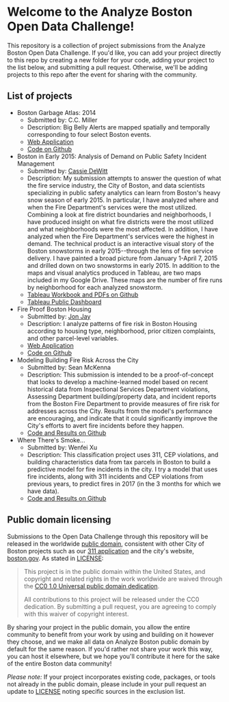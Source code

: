 # Welcome to the Analyze Boston Open Data Challenge!
This repository is a collection of project submissions from the Analyze Boston Open Data Challenge. If you'd like, you can add your project directly to this repo by creating a new folder for your code, adding your project to the list below, and submitting a pull request. Otherwise, we'll be adding projects to this repo after the event for sharing with the community.

## List of projects
- Boston Garbage Atlas: 2014
  * Submitted by: C.C. Miller
  * Description: Big Belly Alerts are mapped spatially and temporally corresponding to four select Boston events.
  * [Web Application](http://garbage-milleria.rhcloud.com/)
  * [Code on Github](https://github.com/cecois/garbage)
- Boston in Early 2015: Analysis of Demand on Public Safety Incident Management
  * Submitted by: [Cassie DeWitt](https://twitter.com/Cassie_DeWitt)
  * Description: My submission attempts to answer the question of what the fire service industry, the City of Boston, and data scientists specializing in public safety analytics can learn from Boston's heavy snow season of early 2015. In particular, I have analyzed where and when the Fire Department's services were the most utilized. Combining a look at fire district boundaries and neighborhoods, I have produced insight on what fire districts were the most utilized and what neighborhoods were the most affected. In addition, I have analyzed when the Fire Department's services were the highest in demand. The technical product is an interactive visual story of the Boston snowstorms in early 2015--through the lens of fire service delivery. I have painted a broad picture from January 1-April 7, 2015 and drilled down on two snowstorms in early 2015. In addition to the maps and visual analytics produced in Tableau, are two maps included in my Google Drive. These maps are the number of fire runs by neighborhood for each analyzed snowstorm.
  * [Tableau Workbook and PDFs on Github](https://github.com/CityOfBoston/opendatachallenge/tree/master/dewitt_boston-in-early-2015)
  * [Tableau Public Dashboard](https://public.tableau.com/profile/cassie.dewitt#!/vizhome/BostonEarlyWinter2015/DrillDown)
- Fire Proof Boston Housing
  * Submitted by: [Jon Jay](https://twitter.com/jonjaytweets)
  * Description: I analyze patterns of fire risk in Boston Housing according to housing type, neighborhood, prior citizen complaints, and other parcel-level variables.
  * [Web Application](http://rpubs.com/jonjay/FPBH_JJ)
  * [Code on Github](https://github.com/JonJayHub/Fire-Proof)
- Modeling Building Fire Risk Across the City
  * Submitted by: Sean McKenna
  * Description: This submission is intended to be a proof-of-concept that looks to develop a machine-learned model based on recent historical data from Inspectional Services Department violations, Assessing Department building/property data, and incident reports from the Boston Fire Department to provide measures of fire risk for addresses across the City.  Results from the model's performance are encouraging, and indicate that it could significantly improve the City's efforts to avert fire incidents before they happen.
  * [Code and Results on Github](https://github.com/CityOfBoston/opendatachallenge/tree/master/mckenna_modeling-building-fire-risk)
- Where There's Smoke...
  * Submitted by: Wenfei Xu
  * Description: This classification project uses 311, CEP violations, and building characteristics data from tax parcels in Boston to build a predictive model for fire incidents in the city.  I try a model that uses fire incidents, along with 311 incidents and CEP violations from previous years, to predict fires in 2017 (in the 3 months for which we have data).
  * [Code and Results on Github](https://github.com/CityOfBoston/opendatachallenge/tree/master/xu_where-theres-smoke)

## Public domain licensing

Submissions to the Open Data Challenge through this repository will be released in the worldwide [public domain](LICENSE.md), consistent with other City of Boston projects such as our [311 application](https://github.com/CityOfBoston/311) and the city's website, [boston.gov](https://github.com/CityOfBoston/boston.gov). As stated in [LICENSE](LICENSE.md):

> This project is in the public domain within the United States, and copyright and related rights in the work worldwide are waived through the [CC0 1.0 Universal public domain dedication](https://creativecommons.org/publicdomain/zero/1.0/).
>
> All contributions to this project will be released under the CC0 dedication. By submitting a pull request, you are agreeing to comply with this waiver of copyright interest.

By sharing your project in the public domain, you allow the entire community to benefit from your work by using and building on it however they choose, and we make all data on Analyze Boston public domain by default for the same reason. If you'd rather not share your work this way, you can host it elsewhere, but we hope you'll contribute it here for the sake of the entire Boston data community!

_Please note:_ If your project incorporates existing code, packages, or tools not already in the public domain, please include in your pull request an update to [LICENSE](LICENSE.md) noting specific sources in the exclusion list.

